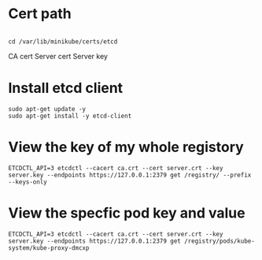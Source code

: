 # Cert path

```

cd /var/lib/minikube/certs/etcd

```


CA cert
Server cert
Server key


# Install etcd client


```
sudo apt-get update -y
sudo apt-get install -y etcd-client
```


# View the key of my whole registory
```
ETCDCTL_API=3 etcdctl --cacert ca.crt --cert server.crt --key server.key --endpoints https://127.0.0.1:2379 get /registry/ --prefix --keys-only
```

# View the specfic pod key and value

```
ETCDCTL_API=3 etcdctl --cacert ca.crt --cert server.crt --key server.key --endpoints https://127.0.0.1:2379 get /registry/pods/kube-system/kube-proxy-dmcxp
```